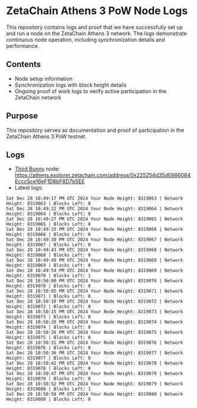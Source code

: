 # ZetaChain Athens 3 PoW Node Logs
This repository contains logs and proof that we have successfully set up and run a node on the ZetaChain Athens 3 network. The logs demonstrate continuous node operation, including synchronization details and performance.

## Contents
- Node setup information
- Synchronization logs with block height details
- Ongoing proof of work logs to verify active participation in the ZetaChain network

## Purpose
This repository serves as documentation and proof of participation in the ZetaChain Athens 3 PoW testnet.

## Logs

- [Third Bunny](https://thirdbunny.xyz/) node: https://athens.explorer.zetachain.com/address/0x225254d35dE666064Eccc5ce16eF1D8bF8D7b5EE
- Latest logs:
```
Sat Dec 28 10:49:17 PM UTC 2024 Your Node Height: 8319063 | Network Height: 8319063 | Blocks Left: 0
Sat Dec 28 10:49:22 PM UTC 2024 Your Node Height: 8319064 | Network Height: 8319064 | Blocks Left: 0
Sat Dec 28 10:49:27 PM UTC 2024 Your Node Height: 8319065 | Network Height: 8319065 | Blocks Left: 0
Sat Dec 28 10:49:33 PM UTC 2024 Your Node Height: 8319066 | Network Height: 8319066 | Blocks Left: 0
Sat Dec 28 10:49:38 PM UTC 2024 Your Node Height: 8319067 | Network Height: 8319067 | Blocks Left: 0
Sat Dec 28 10:49:43 PM UTC 2024 Your Node Height: 8319068 | Network Height: 8319068 | Blocks Left: 0
Sat Dec 28 10:49:49 PM UTC 2024 Your Node Height: 8319069 | Network Height: 8319069 | Blocks Left: 0
Sat Dec 28 10:49:54 PM UTC 2024 Your Node Height: 8319069 | Network Height: 8319070 | Blocks Left: 1
Sat Dec 28 10:50:00 PM UTC 2024 Your Node Height: 8319070 | Network Height: 8319070 | Blocks Left: 0
Sat Dec 28 10:50:05 PM UTC 2024 Your Node Height: 8319071 | Network Height: 8319071 | Blocks Left: 0
Sat Dec 28 10:50:10 PM UTC 2024 Your Node Height: 8319072 | Network Height: 8319072 | Blocks Left: 0
Sat Dec 28 10:50:15 PM UTC 2024 Your Node Height: 8319073 | Network Height: 8319073 | Blocks Left: 0
Sat Dec 28 10:50:20 PM UTC 2024 Your Node Height: 8319074 | Network Height: 8319074 | Blocks Left: 0
Sat Dec 28 10:50:26 PM UTC 2024 Your Node Height: 8319075 | Network Height: 8319075 | Blocks Left: 0
Sat Dec 28 10:50:31 PM UTC 2024 Your Node Height: 8319076 | Network Height: 8319076 | Blocks Left: 0
Sat Dec 28 10:50:36 PM UTC 2024 Your Node Height: 8319077 | Network Height: 8319077 | Blocks Left: 0
Sat Dec 28 10:50:42 PM UTC 2024 Your Node Height: 8319078 | Network Height: 8319078 | Blocks Left: 0
Sat Dec 28 10:50:47 PM UTC 2024 Your Node Height: 8319079 | Network Height: 8319079 | Blocks Left: 0
Sat Dec 28 10:50:52 PM UTC 2024 Your Node Height: 8319079 | Network Height: 8319080 | Blocks Left: 1
Sat Dec 28 10:50:58 PM UTC 2024 Your Node Height: 8319080 | Network Height: 8319080 | Blocks Left: 0
```
